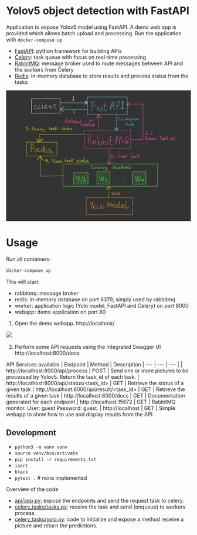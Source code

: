 # Yolov5 object detection with FastAPI

Application to expose Yolov5 model using FastAPI. A demo web app is provided which allows batch upload and processing. Run the application with `docker-compose up`

- [FastAPI](https://fastapi.tiangolo.com): python framework for building APIs
- [Celery](https://celeryproject.org): task queue with focus on real-time processing
- [RabbitMQ](https://www.rabbitmq.com): message broker used to route messages between API and the workers from Celery
- [Redis](https://redis.io): in-memory database to store results and process status from the tasks

<img src=img/schema.jpg>

# Usage
Run all containers:

```bash
docker-compose up
```

This will start:
- rabbitmq: message broker
- redis: in-memory database on port 6379, simply used by rabbitmq
- worker: application logic (Yolo model, FastAPI and Celery) on port 8000
- webapp: demo application on port 80

1. Open the demo webapp.
http://localhost/
<img src=img/webapp.gif>

2. Perform some API requests using the integrated Swagger UI http://localhost:8000/docs

API Services available
| Endpoint | Method | Description
| --- | --- | --- |
| http://localhost:8000/api/process | POST | Send one or more pictures to be processed by Yolov5. Return the task_id of each task.
| http://localhost:8000/api/status/<task_id>  | GET  | Retrieve the status of a given task
| http://localhost:8000/api/result/<task_id>    | GET  | Retrieve the results of a given task
| http://localhost:8000/docs   | GET  | Documentation generated for each endpoint
| http://localhost:15672   | GET  | RabbitMQ monitor. User: guest     Password: guest.
| http://localhost   | GET  | Simple webapp to show how to use and display results from the API.

## Development
* `python3 -m venv venv`
* `source venv/bin/activate`
* `pip install -r requirements.txt`
* `isort .`
* `black .`
* `pytest .` # none implemented

Overview of the code
- [api/app.py](api/app.py): expose the endpoints and send the request task to celery.
- [celery_tasks/tasks.py](celery_tasks/tasks.py): receive the task and send (enqueue) to workers process.
- [celery_tasks/yolo.py](celery_tasks/yolo.py): code to initialize and expose a method receive a picture and return the predictions.